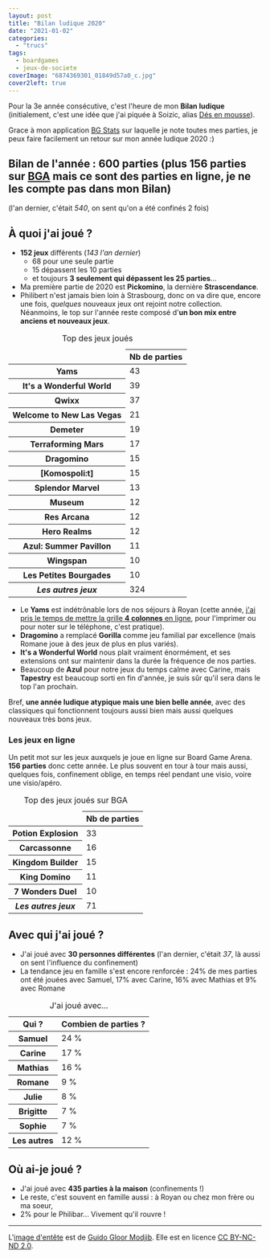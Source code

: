 ```yaml
---
layout: post
title: "Bilan ludique 2020"
date: "2021-01-02"
categories: 
  - "trucs"
tags: 
  - boardgames
  - jeux-de-societe
coverImage: "6874369301_01849d57a0_c.jpg"
cover2left: true
---
```


Pour la 3e année consécutive, c'est l'heure de mon **Bilan ludique** (initialement, c'est une idée que j'ai piquée à Soizic, alias [Dés en mousse](http://des-en-mousse.com/)).

Grace à mon application [BG Stats](https://www.bgstatsapp.com/) sur laquelle je note toutes mes parties, je peux faire facilement un retour sur mon année ludique 2020 :)

## Bilan de l'année : **600 parties** (plus 156 parties sur [BGA](https://boardgamearena.com/) mais ce sont des parties en ligne, je ne les compte pas dans mon Bilan)

(l'an dernier, c'était _540_, on sent qu'on a été confinés 2 fois)

## À quoi j'ai joué ?

- **152 jeux** différents (_143 l'an dernier_)
    - 68 pour une seule partie
    - 15 dépassent les 10 parties
    - et toujours **3 seulement qui dépassent les 25 parties**...
- Ma première partie de 2020 est **Pickomino**, la dernière **Strascendance**.
- Philibert n'est jamais bien loin à Strasbourg, donc on va dire que, encore une fois, _quelques_ nouveaux jeux ont rejoint notre collection. Néanmoins, le top sur l'année reste composé d'**un bon mix entre anciens et nouveaux jeux**.

<table class="table-charts bar" style="--scale: 40">
  <caption>Top des jeux joués</caption>
  <thead class="sr-only">
    <tr>
      <td></td>
      <th scope="col">Nb de parties</th>
    </tr>
  </thead>
  <tbody>
    <tr>
<th scope="row">Yams</th>
<td style="--value: 43;"><span>43</span></td>
    </tr>
    <tr>
<th lang="en" scope="row">It's a Wonderful World</th>
<td style="--value: 39;"><span>39</span></td>
    </tr>
    <tr>
<th scope="row">Qwixx</th>
<td style="--value: 37;"><span>37</span></td>
    </tr>
    <tr>
<th lang="en" scope="row">Welcome to New Las Vegas</th>
<td style="--value: 21;"><span>21</span></td>
    </tr>
    <tr>
<th scope="row">Demeter</th>
<td style="--value: 19;"><span>19</span></td>
    </tr>
    <tr>
<th scope="row">Terraforming Mars</th>
<td style="--value: 17;"><span>17</span></td>
    </tr>
    <tr>
<th scope="row">Dragomino</th>
<td style="--value: 15;"><span>15</span></td>
    </tr>
    <tr>
<th scope="row">[Komospoli:t]</th>
<td style="--value: 15;"><span>15</span></td>
    </tr>
    <tr>
<th scope="row">Splendor Marvel</th>
<td style="--value: 13;"><span>13</span></td>
    </tr>
    <tr>
<th lang="en" scope="row">Museum</th>
<td style="--value: 12;"><span>12</span></td>
    </tr>
    <tr>
<th scope="row">Res Arcana</th>
<td style="--value: 12;"><span>12</span></td>
    </tr>
    <tr>
<th lang="en" scope="row">Hero Realms</th>
<td style="--value: 12;"><span>12</span></td>
    </tr>
    <tr>
<th lang="en" scope="row">Azul: Summer Pavillon</th>
<td style="--value: 11;"><span>11</span></td>
    </tr>
    <tr>
<th lang="en" scope="row">Wingspan</th>
<td style="--value: 10;"><span>10</span></td>
    </tr>
    <tr>
<th scope="row">Les Petites Bourgades</th>
<td style="--value: 10;"><span>10</span></td>
    </tr>
    <tr>
<th scope="row"><em>Les autres jeux</em></th>
<td style="--value: 324;"><span>324</span></td>
    </tr>
  </tbody>
</table>

- Le **Yams** est indétrônable lors de nos séjours à Royan (cette année, [j'ai pris le temps de mettre la grille **4 colonnes** en ligne](https://yams.6x8.org/), pour l'imprimer ou pour noter sur le téléphone, c'est pratique).
- **Dragomino** a remplacé **Gorilla** comme jeu familial par excellence (mais Romane joue à des jeux de plus en plus variés).
- **It's a Wonderful World** nous plait vraiment énormément, et ses extensions ont sur maintenir dans la durée la fréquence de nos parties.
- Beaucoup de **Azul** pour notre jeux du temps calme avec Carine, mais **Tapestry** est beaucoup sorti en fin d'année, je suis sûr qu'il sera dans le top l'an prochain.

Bref, **une année ludique atypique mais une bien belle année**, avec des classiques qui fonctionnent toujours aussi bien mais aussi quelques nouveaux très bons jeux.

### Les jeux en ligne

Un petit mot sur les jeux auxquels je joue en ligne sur Board Game Arena. **156 parties** donc cette année. Le plus souvent en tour à tour mais aussi, quelques fois, confinement oblige, en temps réel pendant une visio, voire une visio/apéro.

<table class="table-charts bar" style="--scale: 40">
  <caption>Top des jeux joués sur <abbr>BGA</abbr></caption>
  <thead class="sr-only">
    <tr>
      <td></td>
      <th scope="col">Nb de parties</th>
    </tr>
  </thead>
  <tbody>
    <tr>
<th scope="row">Potion Explosion</th>
<td style="--value: 33;"><span>33</span></td>
    </tr>
    <tr>
<th scope="row">Carcassonne</th>
<td style="--value: 16;"><span>16</span></td>
    </tr>
    <tr>
<th lang="en" scope="row">Kingdom Builder</th>
<td style="--value: 15;"><span>15</span></td>
    </tr>
    <tr>
<th scope="row">King Domino</th>
<td style="--value: 11;"><span>11</span></td>
    </tr>
    <tr>
<th lang="&quot;en" scope="row">7 Wonders Duel</th>
<td style="--value: 10;"><span>10</span></td>
    </tr>
    <tr>
<th scope="row"><em>Les autres jeux</em></th>
<td style="--value: 71;"><span>71</span></td>
    </tr>
  </tbody>
</table>

## Avec qui j'ai joué ?

- J'ai joué avec **30 personnes différentes** (l'an dernier, c'était _37_, là aussi on sent l'influence du confinement)
- La tendance jeu en famille s'est encore renforcée : 24% de mes parties ont été jouées avec Samuel, 17% avec Carine, 16% avec Mathias et 9% avec Romane

<table class="table-charts pie">
  <caption>J'ai joué avec...</caption>
  <thead class="sr-only">
    <tr>
      <th scope="col">Qui&nbsp;?</th>
      <th scope="col">Combien de parties&nbsp;?</th>
    </tr>
  </thead>
  <tbody>
    <tr style="--color: navy; --term: 'Samuel';">
      <th scope="row">Samuel</th>
      <td style="--value: 24; --start: 0; ">24 %</td>
    </tr>
    <tr style="--color: mediumvioletred; --term: 'Carine';">
      <th scope="row">Carine</th>
      <td style="--value: 17; --start: 24; ">17 %</td>
    </tr>
    <tr style="--color: purple; --term: 'Mathias';">
      <th scope="row">Mathias</th>
      <td style="--value: 16; --start: 41; ">16 %</td>
    </tr>
    <tr style="--color: pink; --term: 'Romane';">
      <th scope="row">Romane</th>
      <td style="--value: 9; --start: 57; ">9 %</td>
    </tr>
    <tr style="--color: darkorange; --term: 'Julie';">
      <th scope="row">Julie</th>
      <td style="--value: 8; --start: 66; ">8 %</td>
    </tr>
    <tr style="--color: tomato; --term: 'Brigitte';">
      <th scope="row">Brigitte</th>
      <td style="--value: 7; --start: 74; ">7 %</td>
    </tr>
    <tr style="--color: teal; --term: 'Sophie';">
      <th scope="row">Sophie</th>
      <td style="--value: 7; --start: 81; ">7 %</td>
    </tr>
    <tr style="--color: dimgray; --term: 'Autres';">
      <th scope="row">Les autres</th>
      <td style="--value: 12; --start: 88; ">12 %</td>
    </tr>
  </tbody>
</table>

## Où ai-je joué ?

- J'ai joué avec **435 parties à la maison** (confinements !)
- Le reste, c'est souvent en famille aussi : à Royan ou chez mon frère ou ma soeur,
- 2% pour le Philibar... Vivement qu'il rouvre !

* * *

L'[image d'entête](https://flic.kr/p/btsWuD) est de [Guido Gloor Modjib](https://www.flickr.com/photos/glodjib/). Elle est en licence [CC BY-NC-ND 2.0](https://creativecommons.org/licenses/by-nc-nd/2.0/).

<style>
@media screen and (min-width: 30em) {
  .table-charts.pie td:before {
    --zoom: .75;
    --part: calc(var(--value) * 3.6);
    --main-angle: calc(var(--part) -(90 *(var(--gt-25, 0) + var(--gt-50, 0) + var(--gt-75, 0))));
    --β: calc(var(--main-angle) * 0.01745329251);
    --α: calc((90 - var(--main-angle)) * 0.01745329251);
    --sin-term-β-1: var(--β);
    --sin-term-β-2: calc((var(--β) * var(--β) * var(--β)) / 6);
    --sin-term-β-3: calc((var(--β) * var(--β) * var(--β) * var(--β) * var(--β)) / 120);
    --sin-term-β-4: calc((var(--β) * var(--β) * var(--β) * var(--β) * var(--β) * var(--β) * var(--β)) / 5040);
    --sin-term-β-5: calc((var(--β) * var(--β) * var(--β) * var(--β) * var(--β) * var(--β) * var(--β) * var(--β) * var(--β)) / 362880);
    --sin-β: calc(var(--sin-term-β-1) - var(--sin-term-β-2) + var(--sin-term-β-3) - var(--sin-term-β-4) + var(--sin-term-β-5));
    --sin-term-α-1: var(--α);
    --sin-term-α-2: calc((var(--α) * var(--α) * var(--α)) / 6);
    --sin-term-α-3: calc((var(--α) * var(--α) * var(--α) * var(--α) * var(--α)) / 120);
    --sin-term-α-4: calc((var(--α) * var(--α) * var(--α) * var(--α) * var(--α) * var(--α) * var(--α)) / 5040);
    --sin-term-α-5: calc((var(--α) * var(--α) * var(--α) * var(--α) * var(--α) * var(--α) * var(--α) * var(--α) * var(--α)) / 362880);
    --sin-α: calc(var(--sin-term-α-1) - var(--sin-term-α-2) + var(--sin-term-α-3) - var(--sin-term-α-4) + var(--sin-term-α-5));
    --B: calc(var(--hypo) * var(--sin-β));
    --A: calc(var(--hypo) * var(--sin-α));
    --pos-B: calc((var(--B) * 100 / var(--hypo)) / 2);
    --pos-A: calc((var(--A) * 100 / var(--hypo)) / 2);
    background: var(--color, currentColor);
    -webkit-clip-path: polygon(50% 50%, 50% 0%, 100% 0%, calc(50% +(var(--pos-B) * 1% * var(--lt-25, 1)) +(var(--gt-25, 0) * 50%)) calc(50% -(var(--pos-A) * 1% * var(--lt-25, 1))), calc(50% +(var(--gt-25, 0) * 50%)) calc(50% +(var(--gt-25, 0) * 50%)), calc(50% +(var(--pos-A) * 1% * var(--lt-50, 1)) +(var(--gt-50, 0) * 50%)) calc(50% +(var(--pos-B) * 1% * var(--lt-50, 1)) +(var(--gt-50, 0) * 50%)), calc(50% -(var(--gt-50, 0) * 50%)) calc(50% +(var(--gt-50, 0) * 50%)), calc(50% -(var(--pos-B) * 1% * var(--lt-75, 1)) -(var(--gt-75, 0) * 50%)) calc(50% +(var(--pos-A) * 1% * var(--lt-75, 1))), calc(50% -(var(--gt-75, 0) * 50%)) calc(50% -(var(--gt-75, 0) * 50%)), calc(50% -(var(--pos-A) * 1% * var(--gt-75, 0))) calc(50% -(var(--pos-B) * 1% * var(--gt-75, 0))), 50% 50%);
    clip-path: polygon(50% 50%, 50% 0%, 100% 0%, calc(50% +(var(--pos-B) * 1% * var(--lt-25, 1)) +(var(--gt-25, 0) * 50%)) calc(50% -(var(--pos-A) * 1% * var(--lt-25, 1))), calc(50% +(var(--gt-25, 0) * 50%)) calc(50% +(var(--gt-25, 0) * 50%)), calc(50% +(var(--pos-A) * 1% * var(--lt-50, 1)) +(var(--gt-50, 0) * 50%)) calc(50% +(var(--pos-B) * 1% * var(--lt-50, 1)) +(var(--gt-50, 0) * 50%)), calc(50% -(var(--gt-50, 0) * 50%)) calc(50% +(var(--gt-50, 0) * 50%)), calc(50% -(var(--pos-B) * 1% * var(--lt-75, 1)) -(var(--gt-75, 0) * 50%)) calc(50% +(var(--pos-A) * 1% * var(--lt-75, 1))), calc(50% -(var(--gt-75, 0) * 50%)) calc(50% -(var(--gt-75, 0) * 50%)), calc(50% -(var(--pos-A) * 1% * var(--gt-75, 0))) calc(50% -(var(--pos-B) * 1% * var(--gt-75, 0))), 50% 50%);
    content: '';
    height: var(--side);
    -webkit-mask-image: radial-gradient(circle at center, #fff 0%, #fff calc(var(--side) / 2), transparent calc(var(--side) / 2));
    mask-image: radial-gradient(circle at center, #fff 0%, #fff calc(var(--side) / 2), transparent calc(var(--side) / 2));
    -webkit-transform: translate3d(-50%, -50%, 0) rotate(var(--position)) scale(var(--zoom));
    transform: translate3d(-50%, -40%, 0) rotate(var(--position)) scale(var(--zoom));
    transition: -webkit-transform 0.2s cubic-bezier(0.5, 0, 0.5, 1);
    transition: transform 0.2s cubic-bezier(0.5, 0, 0.5, 1);
    transition: transform 0.2s cubic-bezier(0.5, 0, 0.5, 1), -webkit-transform 0.2s cubic-bezier(0.5, 0, 0.5, 1);
    width: var(--side);
    will-change:transform;
  }
}
</style>
